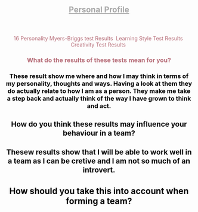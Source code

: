 <head>
     <style>
        h1 { color: 		#A9A9A9; 
        }
                </style>
     <style> 
                      h2 { color: 		#b76e79;
                      }
                </style>
     <style> 
        p2 { color: 	#b76e79;
        }
     </style>
     <style> 
        p1 { color: black;
        }
                </style>     
</head>
<header>
   <section id="background"> 
    <header class="sectionHeading">
      <h1>   <a href="https://zainab8008.github.io/PersonalProfile/" style="color:	#A9A9A9" >Personal Profile</a> </h1>
</header> 
<p2> 16 Personality Myers-Briggs test Results <p2/> 
    <img src="http://i67.tinypic.com/2qvw1mh.png" alt="" height="auto"> 
 <p2> Learning Style Test Results <p2/> 
 <img src="http://i64.tinypic.com/s43o07.png" alt="" height="auto"> 
    <p2> Creativity Test Results <p2/> 
   <img src="http://i65.tinypic.com/2cohlyr.png" alt="" height="auto">   
        <h3>What do the results of these tests mean for you? <h3>
               <p1> These result show me where and how I may think in terms of my personality, thoughts and ways. Having a look at them they do actually relate to how I am as a person. They make me take a step back and actually think of the way I have grown to think and act.  <p1/>
               <h3>How do you think these results may influence your behaviour in a team? <h3/>
                    <p1> Thesew results show that I will be able to work well in a team as I can be cretive and I am not so much of an introvert. <p1/>
<h3> How should you take this into account when forming a team? <h3/>
